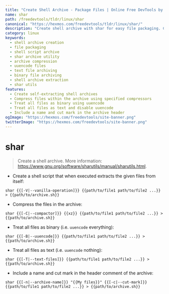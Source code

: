 ```yaml
---
title: "Create Shell Archive - Package Files | Online Free DevTools by Hexmos"
name: shar
path: /freedevtools/tldr/linux/shar
canonical: "https://hexmos.com/freedevtools/tldr/linux/shar/"
description: "Create shell archive with shar for easy file packaging. Compress archives and handle binary/text files efficiently. Free online tool, no registration required."
category: linux
keywords:
  - shell archive creation
  - file packaging
  - shell script archive
  - shar archive utility
  - archive compression
  - uuencode files
  - text file archiving
  - binary file archiving
  - shell archive extraction
  - shar utils
features:
  - Create self-extracting shell archives
  - Compress files within the archive using specified compressors
  - Treat all files as binary using uuencode
  - Treat all files as text and disable uuencode
  - Include a name and cut mark in the archive header
ogImage: "https://hexmos.com/freedevtools/site-banner.png"
twitterImage: "https://hexmos.com/freedevtools/site-banner.png"
---
```


# shar

> Create a shell archive.
> More information: <https://www.gnu.org/software/sharutils/manual/sharutils.html>.

- Create a shell script that when executed extracts the given files from itself:

`shar {{[-V|--vanilla-operation]}} {{path/to/file1 path/to/file2 ...}} > {{path/to/archive.sh}}`

- Compress the files in the archive:

`shar {{[-C|--compactor]}} {{xz}} {{path/to/file1 path/to/file2 ...}} > {{path/to/archive.sh}}`

- Treat all files as binary (i.e. `uuencode` everything):

`shar {{[-B|--uuencode]}} {{path/to/file1 path/to/file2 ...}} > {{path/to/archive.sh}}`

- Treat all files as text (i.e. `uuencode` nothing):

`shar {{[-T|--text-files]}} {{path/to/file1 path/to/file2 ...}} > {{path/to/archive.sh}}`

- Include a name and cut mark in the header comment of the archive:

`shar {{[-n|--archive-name]}} "{{My files}}" {{[-c|--cut-mark]}} {{path/to/file1 path/to/file2 ...}} > {{path/to/archive.sh}}`
